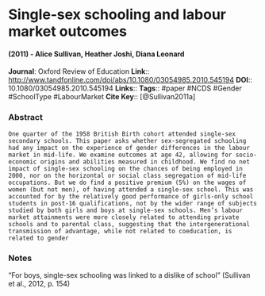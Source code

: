 # Single‐sex schooling and labour market outcomes
#### (2011) - Alice Sullivan, Heather Joshi, Diana Leonard
**Journal**: Oxford Review of Education
**Link**:: http://www.tandfonline.com/doi/abs/10.1080/03054985.2010.545194
**DOI**:: 10.1080/03054985.2010.545194
**Links**:: 
**Tags**:: #paper #NCDS #Gender #SchoolType #LabourMarket 
**Cite Key**:: [@Sullivan2011a]

### Abstract

```
One quarter of the 1958 British Birth cohort attended single-sex secondary schools. This paper asks whether sex-segregated schooling had any impact on the experience of gender differences in the labour market in mid-life. We examine outcomes at age 42, allowing for socio-economic origins and abilities measured in childhood. We find no net impact of single-sex schooling on the chances of being employed in 2000, nor on the horizontal or social class segregation of mid-life occupations. But we do find a positive premium (5%) on the wages of women (but not men), of having attended a single-sex school. This was accounted for by the relatively good performance of girls-only school students in post-16 qualifications, not by the wider range of subjects studied by both girls and boys at single-sex schools. Men’s labour market attainments were more closely related to attending private schools and to parental class, suggesting that the intergenerational transmission of advantage, while not related to coeducation, is related to gender
```

### Notes

“For boys, single-sex schooling was linked to a dislike of school” (Sullivan et al., 2012, p. 154)